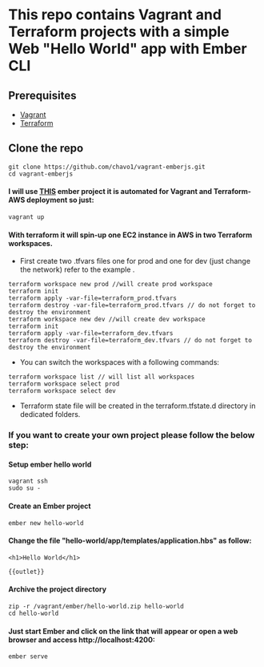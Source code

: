 # This repo contains Vagrant and Terraform projects with a simple Web "Hello World" app with Ember CLI

## Prerequisites

- [Vagrant](https://www.vagrantup.com/)
- [Terraform](https://www.terraform.io/)

## Clone the repo
```
git clone https://github.com/chavo1/vagrant-emberjs.git
cd vagrant-emberjs
```

#### I will use [THIS](https://github.com/chavo1/hello-world) ember project it is automated for Vagrant and Terraform-AWS deployment so just:
```
vagrant up
```
#### With terraform it will spin-up one EC2 instance in AWS in two Terraform workspaces.
- First create two .tfvars files one for prod and one for dev (just change the network) refer to the example .
```
terraform workspace new prod //will create prod workspace 
terraform init
terraform apply -var-file=terraform_prod.tfvars
terraform destroy -var-file=terraform_prod.tfvars // do not forget to destroy the environment
terraform workspace new dev //will create dev workspace 
terraform init
terraform apply -var-file=terraform_dev.tfvars
terraform destroy -var-file=terraform_dev.tfvars // do not forget to destroy the environment
```
- You can switch the workspaces with a following commands:
```
terraform workspace list // will list all workspaces 
terraform workspace select prod
terraform workspace select dev
```
- Terraform state file will be created in the terraform.tfstate.d directory in dedicated folders.
### If you want to create your own project please follow the below step:

#### Setup ember hello world

```
vagrant ssh
sudo su -
```
#### Create an Ember project 
```
ember new hello-world
```
#### Change the file "hello-world/app/templates/application.hbs" as follow:
```
<h1>Hello World</h1>

{{outlet}}
```
#### Archive the project directory
```
zip -r /vagrant/ember/hello-world.zip hello-world
cd hello-world
```
#### Just start Ember and click on the link that will appear or open a web browser and access http://localhost:4200:
```
ember serve
```
